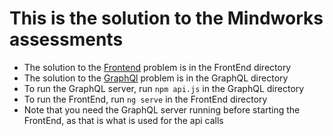 # This is the solution to the Mindworks assessments

* The solution to the [Frontend](https://github.com/mindworksint/interview-frontend) problem is in the FrontEnd directory
* The solution to the [GraphQl](https://github.com/mindworksint/interview-graphql-api) problem is in the GraphQL directory
* To run the GraphQL server, run `npm api.js` in the GraphQL directory
* To run the FrontEnd, run `ng serve` in the FrontEnd directory
* Note that you need the GraphQL server running before starting the FrontEnd, as that is what is used for the api calls
